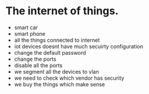 
# The internet of things.

 - smart car
 - smart phone
 - all the things connected to internet
 - iot devices doesnt have much secuirty configuration
 - change the default password
 - change the ports
 - disable all the ports
 - we segment all the devices to vlan
 - we need to check which vendor has security
 - we buy the things which make sense
 